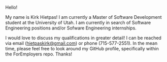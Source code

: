 
Hello!

My name is Kirk Hietpas! 
I am currently a Master of Software Development student at the University of Utah. I am currently in search of Software Engineering positions and/or Sofware Engineering internships.


I would love to discuss my qualifications in greater detail! I can be reached via email (hietpaskirk@gmail.com) or phone (715-577-2551). 
In the mean time, please feel free to look around my GitHub profile, specifically within the ForEmployers repo. Thanks!

